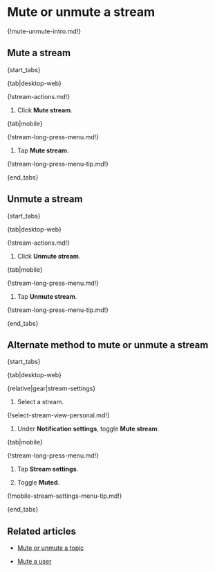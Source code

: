 # Mute or unmute a stream

{!mute-unmute-intro.md!}

## Mute a stream

{start_tabs}

{tab|desktop-web}

{!stream-actions.md!}

1. Click **Mute stream**.

{tab|mobile}

{!stream-long-press-menu.md!}

1. Tap **Mute stream**.

{!stream-long-press-menu-tip.md!}

{end_tabs}


## Unmute a stream

{start_tabs}

{tab|desktop-web}

{!stream-actions.md!}

1. Click **Unmute stream**.

{tab|mobile}

{!stream-long-press-menu.md!}

1. Tap **Unmute stream**.

{!stream-long-press-menu-tip.md!}

{end_tabs}

## Alternate method to mute or unmute a stream

{start_tabs}

{tab|desktop-web}

{relative|gear|stream-settings}

1. Select a stream.

{!select-stream-view-personal.md!}

1. Under **Notification settings**, toggle **Mute stream**.

{tab|mobile}

{!stream-long-press-menu.md!}

1. Tap **Stream settings**.

1. Toggle **Muted**.

{!mobile-stream-settings-menu-tip.md!}

{end_tabs}

## Related articles

* [Mute or unmute a topic](/help/mute-a-topic)

* [Mute a user](/help/mute-a-user)

